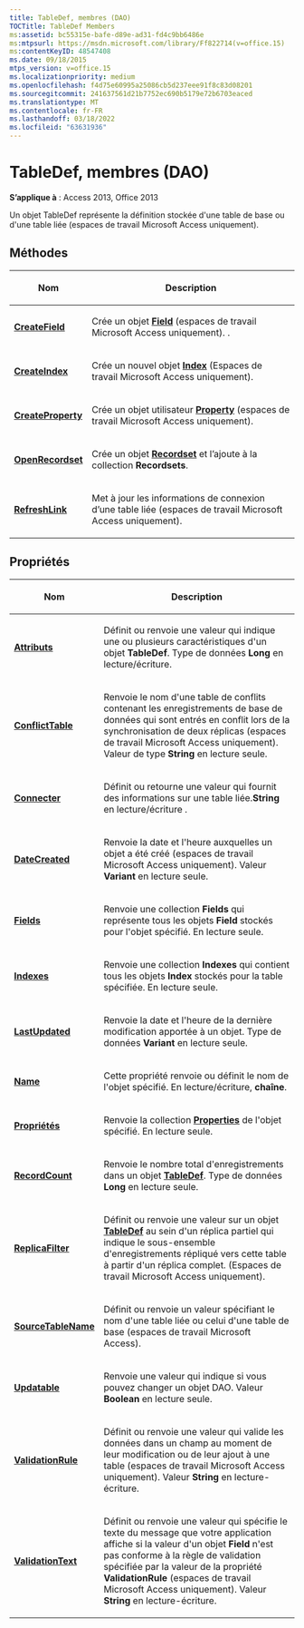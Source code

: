```yaml
---
title: TableDef, membres (DAO)
TOCTitle: TableDef Members
ms:assetid: bc55315e-bafe-d89e-ad31-fd4c9bb6486e
ms:mtpsurl: https://msdn.microsoft.com/library/Ff822714(v=office.15)
ms:contentKeyID: 48547408
ms.date: 09/18/2015
mtps_version: v=office.15
ms.localizationpriority: medium
ms.openlocfilehash: f4d75e60995a25086cb5d237eee91f8c83d08201
ms.sourcegitcommit: 241637561d21b7752ec690b5179e72b6703eaced
ms.translationtype: MT
ms.contentlocale: fr-FR
ms.lasthandoff: 03/18/2022
ms.locfileid: "63631936"
---
```

# <a name="tabledef-members-dao"></a>TableDef, membres (DAO)


**S’applique à** : Access 2013, Office 2013

Un objet TableDef représente la définition stockée d'une table de base ou d'une table liée (espaces de travail Microsoft Access uniquement).

## <a name="methods"></a>Méthodes

<table>
<colgroup>
<col />
<col />
</colgroup>
<thead>
<tr class="header">
<th><p>Nom</p></th>
<th><p>Description</p></th>
</tr>
</thead>
<tbody>
<tr class="odd">
<td><p><strong><a href="tabledef-createfield-method-dao.md">CreateField</a></strong></p></td>
<td><p>Crée un objet <strong><a href="field-object-dao.md">Field</a></strong> (espaces de travail Microsoft Access uniquement). .</p></td>
</tr>
<tr class="even">
<td><p><strong><a href="tabledef-createindex-method-dao.md">CreateIndex</a></strong></p></td>
<td><p>Crée un nouvel objet <strong><a href="index-object-dao.md">Index</a></strong> (Espaces de travail Microsoft Access uniquement).</p></td>
</tr>
<tr class="odd">
<td><p><strong><a href="tabledef-createproperty-method-dao.md">CreateProperty</a></strong></p></td>
<td><p>Crée un objet utilisateur <strong><a href="property-object-dao.md">Property</a></strong> (espaces de travail Microsoft Access uniquement).</p></td>
</tr>
<tr class="even">
<td><p><strong><a href="tabledef-openrecordset-method-dao.md">OpenRecordset</a></strong></p></td>
<td><p>Crée un objet <strong><a href="recordset-object-dao.md">Recordset</a></strong> et l’ajoute à la collection <strong>Recordsets</strong>.</p></td>
</tr>
<tr class="odd">
<td><p><strong><a href="tabledef-refreshlink-method-dao.md">RefreshLink</a></strong></p></td>
<td><p>Met à jour les informations de connexion d’une table liée (espaces de travail Microsoft Access uniquement).</p></td>
</tr>
</tbody>
</table>


## <a name="properties"></a>Propriétés

<table>
<colgroup>
<col />
<col />
</colgroup>
<thead>
<tr class="header">
<th><p>Nom</p></th>
<th><p>Description</p></th>
</tr>
</thead>
<tbody>
<tr class="odd">
<td><p><strong><a href="tabledef-attributes-property-dao.md">Attributs</a></strong></p></td>
<td><p>Définit ou renvoie une valeur qui indique une ou plusieurs caractéristiques d'un objet <strong>TableDef</strong>. Type de données <strong>Long</strong> en lecture/écriture.</p></td>
</tr>
<tr class="even">
<td><p><strong><a href="tabledef-conflicttable-property-dao.md">ConflictTable</a></strong></p></td>
<td><p>Renvoie le nom d'une table de conflits contenant les enregistrements de base de données qui sont entrés en conflit lors de la synchronisation de deux réplicas (espaces de travail Microsoft Access uniquement). Valeur de type <strong>String</strong> en lecture seule.</p></td>
</tr>
<tr class="odd">
<td><p><strong><a href="tabledef-connect-property-dao.md">Connecter</a></strong></p></td>
<td><p>Définit ou retourne une valeur qui fournit des informations sur une table liée.<strong>String</strong> en lecture/écriture .</p></td>
</tr>
<tr class="even">
<td><p><strong><a href="tabledef-datecreated-property-dao.md">DateCreated</a></strong></p></td>
<td><p>Renvoie la date et l'heure auxquelles un objet a été créé (espaces de travail Microsoft Access uniquement). Valeur <strong>Variant</strong> en lecture seule.</p></td>
</tr>
<tr class="odd">
<td><p><strong><a href="tabledef-fields-property-dao.md">Fields</a></strong></p></td>
<td><p>Renvoie une collection <strong>Fields</strong> qui représente tous les objets <strong>Field</strong> stockés pour l'objet spécifié. En lecture seule.</p></td>
</tr>
<tr class="even">
<td><p><strong><a href="tabledef-indexes-property-dao.md">Indexes</a></strong></p></td>
<td><p>Renvoie une collection <strong>Indexes</strong> qui contient tous les objets <strong>Index</strong> stockés pour la table spécifiée. En lecture seule.</p></td>
</tr>
<tr class="odd">
<td><p><strong><a href="tabledef-lastupdated-property-dao.md">LastUpdated</a></strong></p></td>
<td><p>Renvoie la date et l'heure de la dernière modification apportée à un objet. Type de données <strong>Variant</strong> en lecture seule.</p></td>
</tr>
<tr class="even">
<td><p><strong><a href="tabledef-name-property-dao.md">Name</a></strong></p></td>
<td><p>Cette propriété renvoie ou définit le nom de l'objet spécifié. En lecture/écriture, <strong>chaîne</strong>.</p></td>
</tr>
<tr class="odd">
<td><p><strong><a href="tabledef-properties-property-dao.md">Propriétés</a></strong></p></td>
<td><p>Renvoie la collection <strong><a href="properties-collection-dao.md">Properties</a></strong> de l'objet spécifié. En lecture seule.</p></td>
</tr>
<tr class="even">
<td><p><strong><a href="tabledef-recordcount-property-dao.md">RecordCount</a></strong></p></td>
<td><p>Renvoie le nombre total d'enregistrements dans un objet <strong><a href="tabledef-object-dao.md">TableDef</a></strong>. Type de données <strong>Long</strong> en lecture seule.</p></td>
</tr>
<tr class="odd">
<td><p><strong><a href="tabledef-replicafilter-property-dao.md">ReplicaFilter</a></strong></p></td>
<td><p>Définit ou renvoie une valeur sur un objet <strong><a href="tabledef-object-dao.md">TableDef</a></strong> au sein d'un réplica partiel qui indique le sous-ensemble d'enregistrements répliqué vers cette table à partir d'un réplica complet. (Espaces de travail Microsoft Access uniquement).</p></td>
</tr>
<tr class="even">
<td><p><strong><a href="tabledef-sourcetablename-property-dao.md">SourceTableName</a></strong></p></td>
<td><p>Définit ou renvoie un valeur spécifiant le nom d'une table liée ou celui d'une table de base (espaces de travail Microsoft Access).</p></td>
</tr>
<tr class="odd">
<td><p><strong><a href="tabledef-updatable-property-dao.md">Updatable</a></strong></p></td>
<td><p>Renvoie une valeur qui indique si vous pouvez changer un objet DAO. Valeur <strong>Boolean</strong> en lecture seule.</p></td>
</tr>
<tr class="even">
<td><p><strong><a href="tabledef-validationrule-property-dao.md">ValidationRule</a></strong></p></td>
<td><p>Définit ou renvoie une valeur qui valide les données dans un champ au moment de leur modification ou de leur ajout à une table (espaces de travail Microsoft Access uniquement). Valeur <strong>String</strong> en lecture-écriture.</p></td>
</tr>
<tr class="odd">
<td><p><strong><a href="tabledef-validationtext-property-dao.md">ValidationText</a></strong></p></td>
<td><p>Définit ou renvoie une valeur qui spécifie le texte du message que votre application affiche si la valeur d'un objet <strong>Field</strong> n'est pas conforme à la règle de validation spécifiée par la valeur de la propriété <strong>ValidationRule</strong> (espaces de travail Microsoft Access uniquement). Valeur <strong>String</strong> en lecture-écriture.</p></td>
</tr>
</tbody>
</table>

